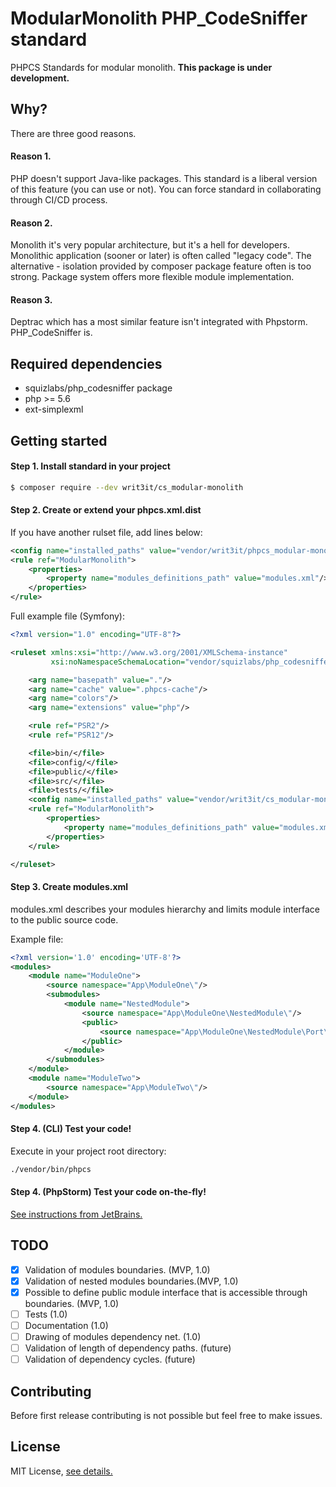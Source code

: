 # ModularMonolith PHP_CodeSniffer standard
PHPCS Standards for modular monolith. **This package is under development.**

## Why?

There are three good reasons.

#### Reason 1. 
PHP doesn't support Java-like packages.
This standard is a liberal version of this feature (you can use or not).
You can force standard in collaborating through CI/CD process.

#### Reason 2.
Monolith it's very popular architecture, but it's a hell for developers.
Monolithic application (sooner or later) is often called "legacy code". 
The alternative - isolation provided by composer package feature often is too strong. 
Package system offers more flexible module implementation.

#### Reason 3.
Deptrac which has a most similar feature isn't integrated with Phpstorm. PHP_CodeSniffer is.

## Required dependencies

- squizlabs/php_codesniffer package
- php >= 5.6
- ext-simplexml


## Getting started

#### Step 1. Install standard in your project

```bash
$ composer require --dev writ3it/cs_modular-monolith
```

#### Step 2. Create or extend your phpcs.xml.dist

If you have another rulset file, add lines below:
```xml
<config name="installed_paths" value="vendor/writ3it/phpcs_modular-monolith"/>
<rule ref="ModularMonolith">
    <properties>
        <property name="modules_definitions_path" value="modules.xml"/>
    </properties>
</rule>
```

Full example file (Symfony):
```xml
<?xml version="1.0" encoding="UTF-8"?>

<ruleset xmlns:xsi="http://www.w3.org/2001/XMLSchema-instance"
         xsi:noNamespaceSchemaLocation="vendor/squizlabs/php_codesniffer/phpcs.xsd">

    <arg name="basepath" value="."/>
    <arg name="cache" value=".phpcs-cache"/>
    <arg name="colors"/>
    <arg name="extensions" value="php"/>

    <rule ref="PSR2"/>
    <rule ref="PSR12"/>

    <file>bin/</file>
    <file>config/</file>
    <file>public/</file>
    <file>src/</file>
    <file>tests/</file>
    <config name="installed_paths" value="vendor/writ3it/cs_modular-monolith"/>
    <rule ref="ModularMonolith">
        <properties>
            <property name="modules_definitions_path" value="modules.xml"/>
        </properties>
    </rule>

</ruleset>
```

#### Step 3. Create modules.xml

modules.xml describes your modules hierarchy and limits module interface to the public source code.

Example file:
```xml
<?xml version='1.0' encoding='UTF-8'?>
<modules>
    <module name="ModuleOne">
        <source namespace="App\ModuleOne\"/>
        <submodules>
            <module name="NestedModule">
                <source namespace="App\ModuleOne\NestedModule\"/>
                <public>
                    <source namespace="App\ModuleOne\NestedModule\Port\"/>
                </public>
            </module>
        </submodules>
    </module>
    <module name="ModuleTwo">
        <source namespace="App\ModuleTwo\"/>
    </module>
</modules>
```

#### Step 4. (CLI) Test your code!

Execute in your project root directory:
```bash
./vendor/bin/phpcs 
```

#### Step 4. (PhpStorm) Test your code **on-the-fly**!

[See instructions from JetBrains.](https://www.jetbrains.com/help/phpstorm/using-php-code-sniffer.html)


## TODO

- [x] Validation of modules boundaries. (MVP, 1.0) 
- [x] Validation of nested modules boundaries.(MVP, 1.0)
- [x] Possible to define public module interface that is accessible through boundaries. (MVP, 1.0)
- [ ] Tests (1.0)
- [ ] Documentation (1.0)
- [ ] Drawing of modules dependency net. (1.0)
- [ ] Validation of length of dependency paths. (future)
- [ ] Validation of dependency cycles. (future)

## Contributing

Before first release contributing is not possible but feel free to make issues.

## License

MIT License, [see details.](LICENSE)